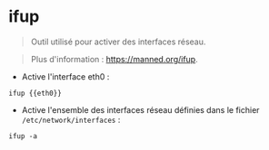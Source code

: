 # ifup

> Outil utilisé pour activer des interfaces réseau.

> Plus d'information : <https://manned.org/ifup>.

- Active l'interface eth0 :

`ifup {{eth0}}`

- Active l'ensemble des interfaces réseau définies dans le fichier `/etc/network/interfaces` :

`ifup -a`
